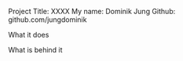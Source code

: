 Project Title: XXXX
My name: Dominik Jung
Github: github.com/jungdominik

What it does

What is behind it